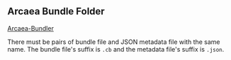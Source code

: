 ## Arcaea Bundle Folder

[Arcaea-Bundler](https://github.com/Lost-MSth/Arcaea-Bundler)

There must be pairs of bundle file and JSON metadata file with the same name. The bundle file's suffix is `.cb` and the metadata file's suffix is `.json`.
